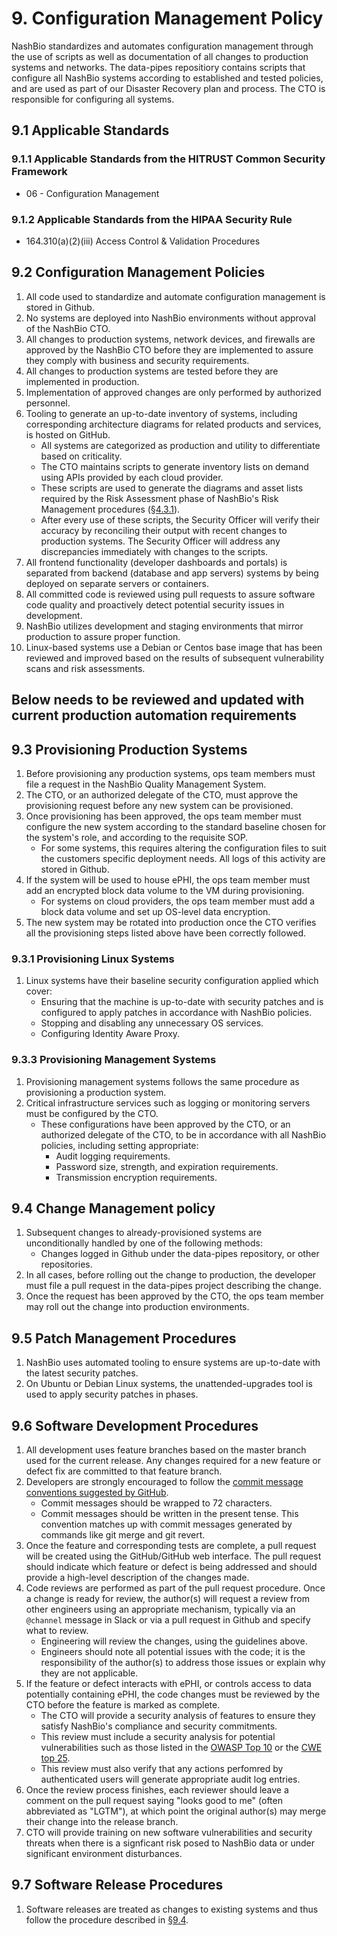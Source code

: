 # 9. Configuration Management Policy

NashBio standardizes and automates configuration management through the use of scripts as well as documentation of all changes to production systems and networks. The data-pipes repositiory contains scripts that configure all NashBio systems according to established and tested policies, and are used as part of our Disaster Recovery plan and process.  The CTO is responsible for configuring all systems.

## 9.1 Applicable Standards

### 9.1.1 Applicable Standards from the HITRUST Common Security Framework

* 06 - Configuration Management

### 9.1.2 Applicable Standards from the HIPAA Security Rule

* 164.310(a)(2)(iii) Access Control & Validation Procedures

## 9.2 Configuration Management Policies

1. All code used to standardize and automate configuration management is stored in Github.
2. No systems are deployed into NashBio environments without approval of the NashBio CTO.
3. All changes to production systems, network devices, and firewalls are approved by the NashBio CTO before they are implemented to assure they comply with business and security requirements.
4. All changes to production systems are tested before they are implemented in production.
5. Implementation of approved changes are only performed by authorized personnel.
6. Tooling to generate an up-to-date inventory of systems, including corresponding architecture diagrams for related products and services, is hosted on GitHub.
   * All systems are categorized as production and utility to differentiate based on criticality.
   * The CTO maintains scripts to generate inventory lists on demand using APIs provided by each cloud provider.
   * These scripts are used to generate the diagrams and asset lists required by the Risk Assessment phase of NashBio's Risk Management procedures ([§4.3.1](#4.3-risk-management-procedures)).
   * After every use of these scripts, the Security Officer will verify their accuracy by reconciling their output with recent changes to production systems. The Security Officer will address any discrepancies immediately with changes to the scripts.
7. All frontend functionality (developer dashboards and portals) is separated from backend (database and app servers) systems by being deployed on separate servers or containers.
8. All committed code is reviewed using pull requests to assure software code quality and proactively detect potential security issues in development.
9. NashBio utilizes development and staging environments that mirror production to assure proper function.
10. Linux-based systems use a Debian or Centos base image that has been reviewed and improved based on the results of subsequent vulnerability scans and risk assessments.

## Below needs to be reviewed and updated with current production automation requirements

## 9.3 Provisioning Production Systems

1. Before provisioning any production systems, ops team members must file a request in the NashBio Quality Management System.
2. The CTO, or an authorized delegate of the CTO, must approve the provisioning request before any new system can be provisioned.
3. Once provisioning has been approved, the ops team member must configure the new system according to the standard baseline chosen for the system's role, and according to the requisite SOP.
   * For some systems, this requires altering the configuration files to suit the customers specific deployment needs.  All logs of this activity are stored in Github.
4. If the system will be used to house ePHI, the ops team member must add an encrypted block data volume to the VM during provisioning.
   * For systems on cloud providers, the ops team member must add a block data volume and set up OS-level data encryption.
5. The new system may be rotated into production once the CTO verifies all the provisioning steps listed above have been correctly followed.

### 9.3.1 Provisioning Linux Systems

1. Linux systems have their baseline security configuration applied which cover:
   * Ensuring that the machine is up-to-date with security patches and is configured to apply patches in accordance with NashBio policies.
   * Stopping and disabling any unnecessary OS services.
   * Configuring Identity Aware Proxy.

### 9.3.3 Provisioning Management Systems

1. Provisioning management systems follows the same procedure as provisioning a production system.
2. Critical infrastructure services such as logging or monitoring servers must be configured by the CTO.
   * These configurations have been approved by the CTO, or an authorized delegate of the CTO, to be in accordance with all NashBio policies, including setting appropriate:
     * Audit logging requirements.
     * Password size, strength, and expiration requirements.
     * Transmission encryption requirements.

## 9.4 Change Management policy

1. Subsequent changes to already-provisioned systems are unconditionally handled by one of the following methods:
   * Changes logged in Github under the data-pipes repository, or other repositories.
2. In all cases, before rolling out the change to production, the developer must file a pull request in the data-pipes project describing the change. 
4. Once the request has been approved by the CTO, the ops team member may roll out the change into production environments.

## 9.5 Patch Management Procedures

1. NashBio uses automated tooling to ensure systems are up-to-date with the latest security patches.
2. On Ubuntu or Debian Linux systems, the unattended-upgrades tool is used to apply security patches in phases.

## 9.6 Software Development Procedures

1. All development uses feature branches based on the master branch used for the current release. Any changes required for a new feature or defect fix are committed to that feature branch.
2. Developers are strongly encouraged to follow the [commit message conventions suggested by GitHub](https://github.com/blog/926-shiny-new-commit-styles).
   * Commit messages should be wrapped to 72 characters.
   * Commit messages should be written in the present tense. This convention matches up with commit messages generated by commands like git merge and git revert.
3. Once the feature and corresponding tests are complete, a pull request will be created using the GitHub/GitHub web interface. The pull request should indicate which feature or defect is being addressed and should provide a high-level description of the changes made.
4. Code reviews are performed as part of the pull request procedure. Once a change is ready for review, the author(s) will request a review from other engineers using an appropriate mechanism, typically via an `@channel` message in Slack or via a pull request in Github and specify what to review.
   * Engineering will review the changes, using the guidelines above.
   * Engineers should note all potential issues with the code; it is the responsibility of the author(s) to address those issues or explain why they are not applicable.
5. If the feature or defect interacts with ePHI, or controls access to data potentially containing ePHI, the code changes must be reviewed by the CTO before the feature is marked as complete.
   * The CTO will provide a security analysis of features to ensure they satisfy NashBio's compliance and security commitments.
   * This review must include a security analysis for potential vulnerabilities such as those listed in the [OWASP Top 10](https://www.owasp.org/index.php/Top10) or the [CWE top 25](http://cwe.mitre.org/top25/).
   * This review must also verify that any actions perfomred by authenticated users will generate appropriate audit log entries.
6. Once the review process finishes, each reviewer should leave a comment on the pull request saying "looks good to me" (often abbreviated as "LGTM"), at which point the original author(s) may merge their change into the release branch.
7. CTO will provide training on new software vulnerabilities and security threats when there is a signficant risk posed to NashBio data or under significant environment disturbances.

## 9.7 Software Release Procedures

1. Software releases are treated as changes to existing systems and thus follow the procedure described in [§9.4](#9.4-changing-existing-systems).
